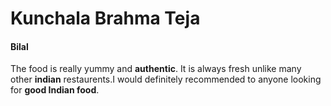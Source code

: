 # Kunchala Brahma Teja
#### Bilal
The food is really yummy and **authentic**. It is always fresh unlike many other **indian** restaurents.I would definitely recommended to anyone looking for **good Indian food**.